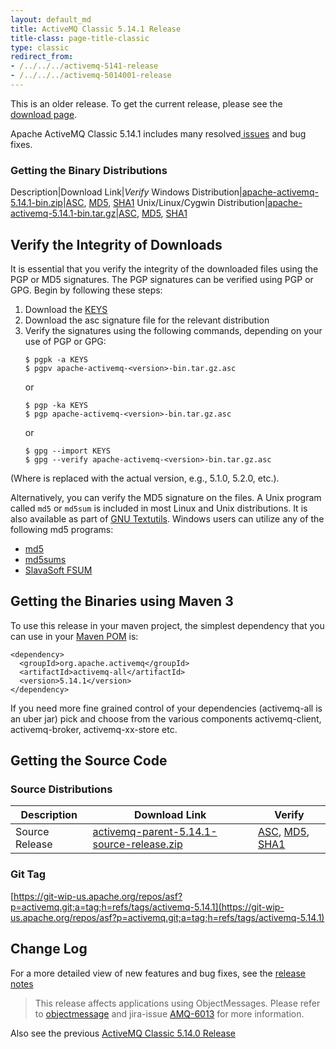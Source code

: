 ```yaml
---
layout: default_md
title: ActiveMQ Classic 5.14.1 Release
title-class: page-title-classic
type: classic
redirect_from:
- /../../../activemq-5141-release
- /../../../activemq-5014001-release
---
```


<div class="alert alert-warning">
  This is an older release. To get the current release, please see the <a href="{{site.baseurl}}/components/classic/download" class="alert-link">download page</a>.
</div>

Apache ActiveMQ Classic 5.14.1 includes many resolved[ issues](https://issues.apache.org/jira/secure/ReleaseNote.jspa?projectId=12311210&version=12338124) and bug fixes.

### Getting the Binary Distributions

Description|Download Link|_Verify_
Windows Distribution|[apache-activemq-5.14.1-bin.zip](https://archive.apache.org/dist/activemq/5.14.1/apache-activemq-5.14.1-bin.zip)|[ASC](https://archive.apache.org/dist/activemq/5.14.1/apache-activemq-5.14.1-bin.zip.asc), [MD5](https://archive.apache.org/dist/activemq/5.14.1/apache-activemq-5.14.1-bin.zip.md5), [SHA1](https://archive.apache.org/dist/activemq/5.14.1/apache-activemq-5.14.1-bin.zip.sha1)
Unix/Linux/Cygwin Distribution|[apache-activemq-5.14.1-bin.tar.gz](https://archive.apache.org/dist/activemq/5.14.1/apache-activemq-5.14.1-bin.tar.gz)|[ASC](https://archive.apache.org/dist/activemq/5.14.1/apache-activemq-5.14.1-bin.tar.gz.asc), [MD5](https://archive.apache.org/dist/activemq/5.14.1/apache-activemq-5.14.1-bin.tar.gz.md5), [SHA1](https://archive.apache.org/dist/activemq/5.14.1/apache-activemq-5.14.1-bin.tar.gz.sha1)

Verify the Integrity of Downloads
---------------------------------

It is essential that you verify the integrity of the downloaded files using the PGP or MD5 signatures. The PGP signatures can be verified using PGP or GPG. Begin by following these steps:

1.  Download the [KEYS](http://www.apache.org/dist/activemq/KEYS)
2.  Download the asc signature file for the relevant distribution
3.  Verify the signatures using the following commands, depending on your use of PGP or GPG:
    ```
    $ pgpk -a KEYS
    $ pgpv apache-activemq-<version>-bin.tar.gz.asc
    ```
    or
    ```
    $ pgp -ka KEYS
    $ pgp apache-activemq-<version>-bin.tar.gz.asc
    ```
    or
    ```
    $ gpg --import KEYS
    $ gpg --verify apache-activemq-<version>-bin.tar.gz.asc
    ```

(Where <version> is replaced with the actual version, e.g., 5.1.0, 5.2.0, etc.).

Alternatively, you can verify the MD5 signature on the files. A Unix program called `md5` or `md5sum` is included in most Linux and Unix distributions. It is also available as part of [GNU Textutils](http://www.gnu.org/software/textutils/textutils.html). Windows users can utilize any of the following md5 programs:

*   [md5](http://www.fourmilab.ch/md5/)
*   [md5sums](http://www.pc-tools.net/win32/md5sums/)
*   [SlavaSoft FSUM](http://www.slavasoft.com/fsum/)

Getting the Binaries using Maven 3
----------------------------------

To use this release in your maven project, the simplest dependency that you can use in your [Maven POM](http://maven.apache.org/guides/introduction/introduction-to-the-pom.html) is:
```
<dependency>
  <groupId>org.apache.activemq</groupId>
  <artifactId>activemq-all</artifactId>
  <version>5.14.1</version>
</dependency>
```
If you need more fine grained control of your dependencies (activemq-all is an uber jar) pick and choose from the various components activemq-client, activemq-broker, activemq-xx-store etc.

Getting the Source Code
-----------------------

### Source Distributions

Description|Download Link|Verify
---|---|---
Source Release|[activemq-parent-5.14.1-source-release.zip](https://archive.apache.org/dist/activemq/5.14.1/activemq-parent-5.14.1-source-release.zip)|[ASC](https://archive.apache.org/dist/activemq/5.14.1/activemq-parent-5.14.1-source-release.zip.asc), [MD5](https://archive.apache.org/dist/activemq/5.14.1/activemq-parent-5.14.1-source-release.zip.md5), [SHA1](https://archive.apache.org/dist/activemq/5.14.1/activemq-parent-5.14.1-source-release.zip.sha1)

### Git Tag

[https://git-wip-us.apache.org/repos/asf?p=activemq.git;a=tag;h=refs/tags/activemq-5.14.1](https://git-wip-us.apache.org/repos/asf?p=activemq.git;a=tag;h=refs/tags/activemq-5.14.1)

Change Log
----------

For a more detailed view of new features and bug fixes, see the [release notes](https://issues.apache.org/jira/secure/ReleaseNote.jspa?projectId=12311210&version=12338124)

> This release affects applications using ObjectMessages. Please refer to [objectmessage](objectmessage) and jira-issue [AMQ-6013](https://issues.apache.org/jira/browse/AMQ-6013) for more information.

Also see the previous [ActiveMQ Classic 5.14.0 Release](classic-05-14-00)

